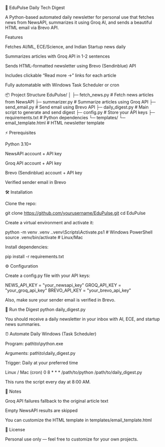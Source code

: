 📰 EduPulse Daily Tech Digest

A Python-based automated daily newsletter for personal use that fetches news from NewsAPI, summarizes it using Groq AI, and sends a beautiful HTML email via Brevo API.

Features

Fetches AI/ML, ECE/Science, and Indian Startup news daily

Summarizes articles with Groq API in 1-2 sentences

Sends HTML-formatted newsletter using Brevo (Sendinblue) API

Includes clickable “Read more →” links for each article

Fully automatable with Windows Task Scheduler or cron

📦 Project Structure
EduPulse/
│
├─ fetch_news.py         # Fetch news articles from NewsAPI
├─ summarizer.py         # Summarize articles using Groq API
├─ send_email.py         # Send email using Brevo API
├─ daily_digest.py       # Main script to generate and send digest
├─ config.py             # Store your API keys
├─ requirements.txt      # Python dependencies
└─ templates/
   └─ email_template.html  # HTML newsletter template

⚡ Prerequisites

Python 3.10+

NewsAPI account + API key

Groq API account + API key

Brevo (Sendinblue) account + API key

Verified sender email in Brevo

🛠 Installation

Clone the repo:

git clone https://github.com/yourusername/EduPulse.git
cd EduPulse


Create a virtual environment and activate it:

python -m venv .venv
.\.venv\Scripts\Activate.ps1  # Windows PowerShell
source .venv/bin/activate     # Linux/Mac


Install dependencies:

pip install -r requirements.txt

⚙️ Configuration

Create a config.py file with your API keys:

NEWS_API_KEY = "your_newsapi_key"
GROQ_API_KEY = "your_groq_api_key"
BREVO_API_KEY = "your_brevo_api_key"


Also, make sure your sender email is verified in Brevo.

🚀 Run the Digest
python daily_digest.py


You should receive a daily newsletter in your inbox with AI, ECE, and startup news summaries.

⏰ Automate Daily
Windows (Task Scheduler)

Program: path\to\python.exe

Arguments: path\to\daily_digest.py

Trigger: Daily at your preferred time

Linux / Mac (cron)
0 8 * * * /path/to/python /path/to/daily_digest.py


This runs the script every day at 8:00 AM.

📌 Notes

Groq API failures fallback to the original article text

Empty NewsAPI results are skipped

You can customize the HTML template in templates/email_template.html

🧡 License

Personal use only — feel free to customize for your own projects.
